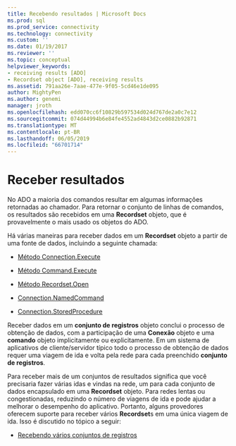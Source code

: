 ```yaml
---
title: Recebendo resultados | Microsoft Docs
ms.prod: sql
ms.prod_service: connectivity
ms.technology: connectivity
ms.custom: ''
ms.date: 01/19/2017
ms.reviewer: ''
ms.topic: conceptual
helpviewer_keywords:
- receiving results [ADO]
- Recordset object [ADO], receiving results
ms.assetid: 791aa26e-7aae-477e-9f05-5cd46e1de095
author: MightyPen
ms.author: genemi
manager: jroth
ms.openlocfilehash: edd070cc6f10829b597534d024d767de2a0c7e12
ms.sourcegitcommit: 074d44994b6e84fe4552ad4843d2ce0882b92871
ms.translationtype: MT
ms.contentlocale: pt-BR
ms.lasthandoff: 06/05/2019
ms.locfileid: "66701714"
---
```

# <a name="receiving-results"></a>Receber resultados
No ADO a maioria dos comandos resultar em algumas informações retornadas ao chamador. Para retornar o conjunto de linhas de comandos, os resultados são recebidos em uma **Recordset** objeto, que é provavelmente o mais usado os objetos do ADO.  
  
 Há várias maneiras para receber dados em um **Recordset** objeto a partir de uma fonte de dados, incluindo a seguinte chamada:  
  
-   [Método Connection.Execute](../../../ado/guide/data/creating-and-executing-a-simple-command.md)  
  
-   [Método Command.Execute](../../../ado/guide/data/creating-and-executing-a-simple-command.md)  
  
-   [Método Recordset.Open](../../../ado/guide/data/creating-and-executing-a-simple-command.md)  
  
-   [Connection.NamedCommand](../../../ado/guide/data/named-commands.md)  
  
-   [Connection.StoredProcedure](../../../ado/guide/data/calling-a-stored-procedure-as-a-method-on-a-connection-object.md)  
  
 Receber dados em um **conjunto de registros** objeto conclui o processo de obtenção de dados, com a participação de uma **Conexão** objeto e uma **comando** objeto implicitamente ou explicitamente. Em um sistema de aplicativos de cliente/servidor típico todo o processo de obtenção de dados requer uma viagem de ida e volta pela rede para cada preenchido **conjunto de registros**.  
  
 Para receber mais de um conjuntos de resultados significa que você precisaria fazer várias idas e vindas na rede, um para cada conjunto de dados encapsulado em uma **Recordset** objeto. Para redes lentas ou congestionadas, reduzindo o número de viagens de ida e pode ajudar a melhorar o desempenho do aplicativo. Portanto, alguns provedores oferecem suporte para receber vários **Recordset**s em uma única viagem de ida. Isso é discutido no tópico a seguir:  
  
-   [Recebendo vários conjuntos de registros](../../../ado/guide/data/receiving-multiple-recordsets.md)
